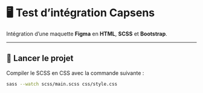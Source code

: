 # 🖥️ Test d’intégration Capsens

Intégration d’une maquette **Figma** en **HTML**, **SCSS** et **Bootstrap**.  

---

## 🚀 Lancer le projet

Compiler le SCSS en CSS avec la commande suivante :

```bash
sass --watch scss/main.scss css/style.css
